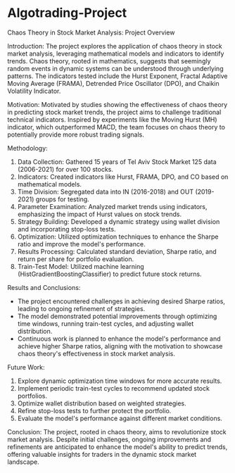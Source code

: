 # Algotrading-Project
Chaos Theory in Stock Market Analysis: Project Overview

Introduction:
The project explores the application of chaos theory in stock market analysis, leveraging mathematical models and indicators to identify trends. Chaos theory, rooted in mathematics, suggests that seemingly random events in dynamic systems can be understood through underlying patterns. The indicators tested include the Hurst Exponent, Fractal Adaptive Moving Average (FRAMA), Detrended Price Oscillator (DPO), and Chaikin Volatility Indicator.

Motivation:
Motivated by studies showing the effectiveness of chaos theory in predicting stock market trends, the project aims to challenge traditional technical indicators. Inspired by experiments like the Moving Hurst (MH) indicator, which outperformed MACD, the team focuses on chaos theory to potentially provide more robust trading signals.

Methodology:
1. Data Collection: Gathered 15 years of Tel Aviv Stock Market 125 data (2006-2021) for over 100 stocks.
2. Indicators: Created indicators like Hurst, FRAMA, DPO, and CO based on mathematical models.
3. Time Division: Segregated data into IN (2016-2018) and OUT (2019-2021) groups for testing.
4. Parameter Examination: Analyzed market trends using indicators, emphasizing the impact of Hurst values on stock trends.
5. Strategy Building: Developed a dynamic strategy using wallet division and incorporating stop-loss tests.
6. Optimization: Utilized optimization techniques to enhance the Sharpe ratio and improve the model's performance.
7. Results Processing: Calculated standard deviation, Sharpe ratio, and return per share for portfolio evaluation.
8. Train-Test Model: Utilized machine learning (HistGradientBoostingClassifier) to predict future stock returns.

Results and Conclusions:
- The project encountered challenges in achieving desired Sharpe ratios, leading to ongoing refinement of strategies.
- The model demonstrated potential improvements through optimizing time windows, running train-test cycles, and adjusting wallet distribution.
- Continuous work is planned to enhance the model's performance and achieve higher Sharpe ratios, aligning with the motivation to showcase chaos theory's effectiveness in stock market analysis.

Future Work:
1. Explore dynamic optimization time windows for more accurate results.
2. Implement periodic train-test cycles to recommend updated stock portfolios.
3. Optimize wallet distribution based on weighted strategies.
4. Refine stop-loss tests to further protect the portfolio.
5. Evaluate the model's performance against different market conditions.

Conclusion:
The project, rooted in chaos theory, aims to revolutionize stock market analysis. Despite initial challenges, ongoing improvements and refinements are anticipated to enhance the model's ability to predict trends, offering valuable insights for traders in the dynamic stock market landscape.


